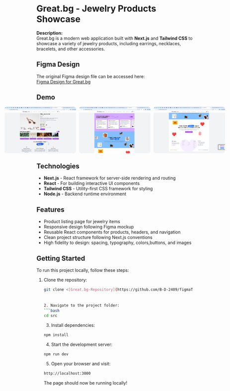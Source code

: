 # Great.bg - Jewelry Products Showcase

**Description:**  
Great.bg is a modern web application built with **Next.js** and **Tailwind CSS** to showcase a variety of jewelry products, including earrings, necklaces, bracelets, and other accessories.

## Figma Design
The original Figma design file can be accessed here:  
[Figma Design for Great.bg](https://www.figma.com/design/IewHNgfcykduIDA5KT1rMm/Great.bg?node-id=315-698&t=dBBJSEJup8f1IpDo-1)

## Demo
<p align="center" style="display: flex; justify-content: center; gap: 10px;">
  <img src="public/screenshot-greatbg3.jpg" alt="screenshot-greatbg3" width="230" height="150" style="object-fit: cover; border-radius: 8px;"/>
  <img src="public/screenshot-greatbg2.jpg" alt="screenshot-greatbg2" width="230" height="150" style="object-fit: cover; border-radius: 8px;"/>
  <img src="public/screenshot-greatbg.jpg" alt="screenshot-greatbg" width="230" height="150" style="object-fit: cover; border-radius: 8px;"/>
</p>



## Technologies
- **Next.js** - React framework for server-side rendering and routing
- **React** - For building interactive UI components
- **Tailwind CSS** - Utility-first CSS framework for styling
- **Node.js** - Backend runtime environment

## Features
- Product listing page for jewelry items
- Responsive design following Figma mockup
- Reusable React components for products, headers, and navigation
- Clean project structure following Next.js conventions
- High fidelity to design: spacing, typography, colors,buttons, and images

## Getting Started

To run this project locally, follow these steps:

1. Clone the repository:
   ```bash
   git clone <[Great.bg-Repository](https://github.com/B-D-2409/figmaToTailwind)>


   2. Navigate to the project folder:
   ```bash
   cd src
   ```

   3. Install dependencies:
   ```bash
   npm install
   ```

   4. Start the development server:
   ```bash
   npm run dev
   ```

   5. Open your browser and visit:
   ```bash
   http://localhost:3000
   ```
   The page should now be running locally!
